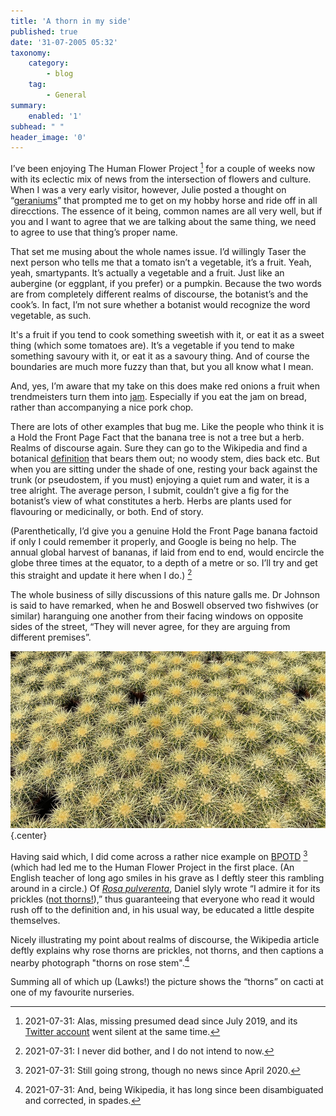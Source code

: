 ```yaml
---
title: 'A thorn in my side'
published: true
date: '31-07-2005 05:32'
taxonomy:
    category:
        - blog
    tag:
        - General
summary:
    enabled: '1'
subhead: " "
header_image: '0'
---
```


I’ve been enjoying The Human Flower Project [^1] for a couple of weeks now with its eclectic mix of news from the intersection of flowers and culture. When I was a very early visitor, however, Julie posted a thought on “[geraniums](https://web.archive.org/web/20061029185328/http://humanflowerproject.com/index.php/weblog/comments/i_say_geranium/)” that prompted me to get on my hobby horse and ride off in all direcctions. The essence of it being, common names are all very well, but if you and I want to agree that we are talking about the same thing, we need to agree to use that thing’s proper name.

[^1]: 2021-07-31: Alas, missing presumed dead since July 2019, and its [Twitter account](https://twitter.com/humanflower) went silent at the same time.

That set me musing about the whole names issue. I’d willingly Taser the next person who tells me that a tomato isn’t a vegetable, it’s a fruit. Yeah, yeah, smartypants. It’s actually a vegetable and a fruit. Just like an aubergine (or eggplant, if you prefer) or a pumpkin. Because the two words are from completely different realms of discourse, the botanist’s and the cook’s. In fact, I’m not sure whether a botanist would recognize the word vegetable, as such.

It's a fruit if you tend to cook something sweetish with it, or eat it as a sweet thing (which some tomatoes are). It’s a vegetable if you tend to make something savoury with it, or eat it as a savoury thing. And of course the boundaries are much more fuzzy than that, but you all know what I mean.

And, yes, I’m aware that my take on this does make red onions a fruit when trendmeisters turn them into [jam](http://www.google.com/search?client=safari&rls=en&q=red+onion+jam&ie=UTF-8&oe=UTF-8). Especially if you eat the jam on bread, rather than accompanying a nice pork chop.

There are lots of other examples that bug me. Like the people who think it is a Hold the Front Page Fact that the banana tree is not a tree but a herb. Realms of discourse again. Sure they can go to the Wikipedia and find a botanical [definition](http://en.wikipedia.org/wiki/Herb) that bears them out; no woody stem, dies back etc. But when you are sitting under the shade of one, resting your back against the trunk (or pseudostem, if you must) enjoying a quiet rum and water, it is a tree alright. The average person, I submit, couldn’t give a fig for the botanist’s view of what constitutes a herb. Herbs are plants used for flavouring or medicinally, or both. End of story.

(Parenthetically, I’d give you a genuine Hold the Front Page banana factoid if only I could remember it properly, and Google is being no help. The annual global harvest of bananas, if laid from end to end, would encircle the globe three times at the equator, to a depth of a metre or so. I’ll try and get this straight and update it here when I do.) [^2]

[^2]: 2021-07-31: I never did bother, and I do not intend to now.

The whole business of silly discussions of this nature galls me. Dr Johnson is said to have remarked, when he and Boswell observed two fishwives (or similar) haranguing one another from their facing windows on opposite sides of the street, “They will never agree, for they are arguing from different premises”.

![A bench of very spiny cacti](spines.jpg){.center}

Having said which, I did come across a rather nice example on [BPOTD](https://botanyphoto.botanicalgarden.ubc.ca/) [^3] (which had led me to the Human Flower Project in the first place. (An English teacher of long ago smiles in his grave as I deftly steer this rambling around in a circle.) Of _[Rosa pulverenta](https://botanyphoto.botanicalgarden.ubc.ca/2005/07/rosa-pulverulenta/)_, Daniel slyly wrote “I admire it for its prickles ([not thorns!](https://en.wikipedia.org/wiki/Thorns,_spines,_and_prickles)),” thus guaranteeing that everyone who read it would rush off to the definition and, in his usual way, be educated a little despite themselves.

[^3]: 2021-07-31: Still going strong, though no news since April 2020.

Nicely illustrating my point about realms of discourse, the Wikipedia article deftly explains why rose thorns are prickles, not thorns, and then captions a nearby photograph "thorns on rose stem".[^4]

Summing all of which up (Lawks!) the picture shows the “thorns” on cacti at one of my favourite nurseries.

[^4]: 2021-07-31: And, being Wikipedia, it has long since been disambiguated and corrected, in spades.
